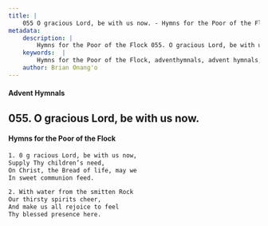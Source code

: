 ```yaml
---
title: |
    055 O gracious Lord, be with us now. - Hymns for the Poor of the Flock
metadata:
    description: |
        Hymns for the Poor of the Flock 055. O gracious Lord, be with us now.. 0 g racious Lord, be with us now, Supply Thy children’s need, On Christ, the Bread of life, may we  In sweet communion feed. 
    keywords:  |
        Hymns for the Poor of the Flock, adventhymnals, advent hymnals, O gracious Lord, be with us now., 0 g racious Lord, be with us now,, 
    author: Brian Onang'o
---
```


#### Advent Hymnals
## 055. O gracious Lord, be with us now.
####  Hymns for the Poor of the Flock

```txt
1. 0 g racious Lord, be with us now,
Supply Thy children’s need,
On Christ, the Bread of life, may we 
In sweet communion feed.

2. With water from the smitten Rock
Our thirsty spirits cheer,
And make us all rejoice to feel 
Thy blessed presence here.
```